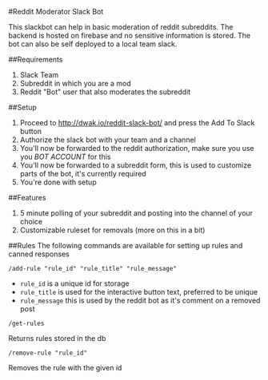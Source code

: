 #Reddit Moderator Slack Bot

This slackbot can help in basic moderation of reddit subreddits. 
The backend is hosted on firebase and no sensitive information is stored. 
The bot can also be self deployed to a local team slack.

##Requirements
1. Slack Team
2. Subreddit in which you are a mod
3. Reddit "Bot" user that also moderates the subreddit

##Setup
1. Proceed to http://dwak.io/reddit-slack-bot/ and press the Add To Slack button
2. Authorize the slack bot with your team and a channel
3. You'll now be forwarded to the reddit authorization, make sure you use you *BOT ACCOUNT* for this
4. You'll now be forwarded to a subreddit form, this is used to customize parts of the bot, it's currently required
5. You're done with setup

##Features

1. 5 minute polling of your subreddit and posting into the channel of your choice
2. Customizable ruleset for removals (more on this in a bit)

##Rules
The following commands are available for setting up rules and canned responses

`/add-rule "rule_id" "rule_title" "rule_message"`

* `rule_id` is a unique id for storage
* `rule_title` is used for the interactive button text, preferred to be unique
* `rule_message` this is used by the reddit bot as it's comment on a removed post

`/get-rules`

Returns rules stored in the db 

`/remove-rule "rule_id"`

Removes the rule with the given id